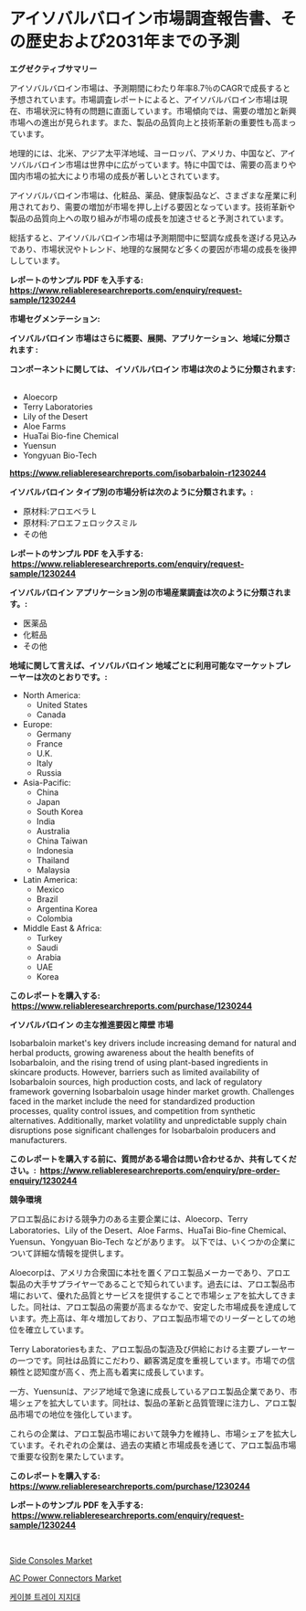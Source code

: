 <p><h1>アイソバルバロイン市場調査報告書、その歴史および2031年までの予測</h1></p><p><strong>エグゼクティブサマリー</strong></p>
<p><p>アイソバルバロイン市場は、予測期間にわたり年率8.7％のCAGRで成長すると予想されています。市場調査レポートによると、アイソバルバロイン市場は現在、市場状況に特有の問題に直面しています。市場傾向では、需要の増加と新興市場への進出が見られます。また、製品の品質向上と技術革新の重要性も高まっています。</p><p>地理的には、北米、アジア太平洋地域、ヨーロッパ、アメリカ、中国など、アイソバルバロイン市場は世界中に広がっています。特に中国では、需要の高まりや国内市場の拡大により市場の成長が著しいとされています。</p><p>アイソバルバロイン市場は、化粧品、薬品、健康製品など、さまざまな産業に利用されており、需要の増加が市場を押し上げる要因となっています。技術革新や製品の品質向上への取り組みが市場の成長を加速させると予測されています。</p><p>総括すると、アイソバルバロイン市場は予測期間中に堅調な成長を遂げる見込みであり、市場状況やトレンド、地理的な展開など多くの要因が市場の成長を後押ししています。</p></p>
<p><strong>レポートのサンプル PDF を入手する: <a href="https://www.reliableresearchreports.com/enquiry/request-sample/1230244">https://www.reliableresearchreports.com/enquiry/request-sample/1230244</a></strong></p>
<p><strong>市場セグメンテーション:</strong></p>
<p><strong> イソバルバロイン 市場はさらに概要、展開、アプリケーション、地域に分類されます :</strong></p>
<p><strong>コンポーネントに関しては、 イソバルバロイン 市場は次のように分類されます: &nbsp;</strong></p>
<p><ul><li>Aloecorp</li><li>Terry Laboratories</li><li>Lily of the Desert</li><li>Aloe Farms</li><li>HuaTai Bio-fine Chemical</li><li>Yuensun</li><li>Yongyuan Bio-Tech</li></ul></p>
<p><strong><a href="https://www.reliableresearchreports.com/isobarbaloin-r1230244">https://www.reliableresearchreports.com/isobarbaloin-r1230244</a></strong></p>
<p><strong> イソバルバロイン タイプ別の市場分析は次のように分類されます。:</strong></p>
<p><ul><li>原材料:アロエベラ L</li><li>原材料:アロエフェロックスミル</li><li>その他</li></ul></p>
<p><strong>レポートのサンプル PDF を入手する: &nbsp;<a href="https://www.reliableresearchreports.com/enquiry/request-sample/1230244">https://www.reliableresearchreports.com/enquiry/request-sample/1230244</a></strong></p>
<p><strong> イソバルバロイン アプリケーション別の市場産業調査は次のように分類されます。:</strong></p>
<p><ul><li>医薬品</li><li>化粧品</li><li>その他</li></ul></p>
<p><strong>地域に関して言えば、イソバルバロイン 地域ごとに利用可能なマーケットプレーヤーは次のとおりです。:</strong></p>
<p><ul>
    <li>
        North America:
        <ul>
            <li>United States</li>
            <li>Canada</li>
        </ul>
    </li>
    <li>
        Europe:
        <ul>
            <li>Germany</li>
            <li>France</li>
            <li>U.K.</li>
            <li>Italy</li>
            <li>Russia</li>
        </ul>
    </li>
    <li>
        Asia-Pacific:
        <ul>
            <li>China</li>
            <li>Japan</li>
            <li>South Korea</li>
            <li>India</li>
            <li>Australia</li>
            <li>China Taiwan</li>
            <li>Indonesia</li>
            <li>Thailand</li>
            <li>Malaysia</li>
        </ul>
    </li>
    <li>
        Latin America:
        <ul>
            <li>Mexico</li>
            <li>Brazil</li>
            <li>Argentina Korea</li>
            <li>Colombia</li>
        </ul>
    </li>
    <li>
        Middle East & Africa:
        <ul>
            <li>Turkey</li>
            <li>Saudi</li>
            <li>Arabia</li>
            <li>UAE</li>
            <li>Korea</li>
        </ul>
    </li>
    </ul></p>
<p><strong>このレポートを購入する: &nbsp;<a href="https://www.reliableresearchreports.com/purchase/1230244">https://www.reliableresearchreports.com/purchase/1230244</a></strong></p>
<p><strong>イソバルバロイン の主な推進要因と障壁 市場</strong></p>
<p><p>Isobarbaloin market's key drivers include increasing demand for natural and herbal products, growing awareness about the health benefits of Isobarbaloin, and the rising trend of using plant-based ingredients in skincare products. However, barriers such as limited availability of Isobarbaloin sources, high production costs, and lack of regulatory framework governing Isobarbaloin usage hinder market growth. Challenges faced in the market include the need for standardized production processes, quality control issues, and competition from synthetic alternatives. Additionally, market volatility and unpredictable supply chain disruptions pose significant challenges for Isobarbaloin producers and manufacturers.</p></p>
<p><strong>このレポートを購入する前に、質問がある場合は問い合わせるか、共有してください。:&nbsp; <a href="https://www.reliableresearchreports.com/enquiry/pre-order-enquiry/1230244">https://www.reliableresearchreports.com/enquiry/pre-order-enquiry/1230244</a></strong></p>
<p><strong>競争環境</strong></p>
<p><p>アロエ製品における競争力のある主要企業には、Aloecorp、Terry Laboratories、Lily of the Desert、Aloe Farms、HuaTai Bio-fine Chemical、Yuensun、Yongyuan Bio-Tech などがあります。 以下では、いくつかの企業について詳細な情報を提供します。</p><p>Aloecorpは、アメリカ合衆国に本社を置くアロエ製品メーカーであり、アロエ製品の大手サプライヤーであることで知られています。過去には、アロエ製品市場において、優れた品質とサービスを提供することで市場シェアを拡大してきました。同社は、アロエ製品の需要が高まるなかで、安定した市場成長を達成しています。売上高は、年々増加しており、アロエ製品市場でのリーダーとしての地位を確立しています。</p><p>Terry Laboratoriesもまた、アロエ製品の製造及び供給における主要プレーヤーの一つです。同社は品質にこだわり、顧客満足度を重視しています。市場での信頼性と認知度が高く、売上高も着実に成長しています。</p><p>一方、Yuensunは、アジア地域で急速に成長しているアロエ製品企業であり、市場シェアを拡大しています。同社は、製品の革新と品質管理に注力し、アロエ製品市場での地位を強化しています。</p><p>これらの企業は、アロエ製品市場において競争力を維持し、市場シェアを拡大しています。それぞれの企業は、過去の実績と市場成長を通じて、アロエ製品市場で重要な役割を果たしています。</p></p>
<p><strong>このレポートを購入する: &nbsp; <a href="https://www.reliableresearchreports.com/purchase/1230244">https://www.reliableresearchreports.com/purchase/1230244</a></strong></p>
<p><strong>レポートのサンプル PDF を入手する: &nbsp;<a href="https://www.reliableresearchreports.com/enquiry/request-sample/1230244">https://www.reliableresearchreports.com/enquiry/request-sample/1230244</a></strong><strong></strong></p>
<p>&nbsp;</p>
<p><p><a href="https://github.com/jodemen/Market-Research-Report-List-2/blob/main/side-consoles-market.md">Side Consoles Market</a></p><p><a href="https://github.com/Sarissaschmalingtr6fz2739/Market-Research-Report-List-2/blob/main/ac-power-connectors-market.md">AC Power Connectors Market</a></p><p><a href="https://github.com/wallacBahrtyinger567686/Market-Research-Report-List-1/blob/main/416988028570.md">케이블 트레이 지지대</a></p></p>